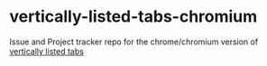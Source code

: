 # vertically-listed-tabs-chromium
Issue and Project tracker repo for the chrome/chromium version of [vertically listed tabs](https://chrome.google.com/webstore/detail/vertically-listed-tabs/inaclhjkfbdmfbdnpgnglcpdiddmacbh)
